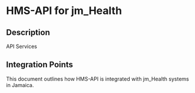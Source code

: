 # HMS-API for jm_Health

## Description

API Services

## Integration Points

This document outlines how HMS-API is integrated with jm_Health systems in Jamaica.
